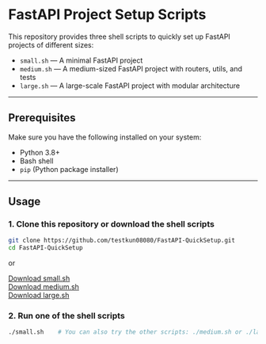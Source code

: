 # FastAPI Project Setup Scripts

This repository provides three shell scripts to quickly set up FastAPI projects of different sizes:

- `small.sh` — A minimal FastAPI project
- `medium.sh` — A medium-sized FastAPI project with routers, utils, and tests
- `large.sh` — A large-scale FastAPI project with modular architecture

---

## Prerequisites

Make sure you have the following installed on your system:

- Python 3.8+
- Bash shell
- `pip` (Python package installer)

---

## Usage

### 1. Clone this repository or download the shell scripts

```bash
git clone https://github.com/testkun08080/FastAPI-QuickSetup.git
cd FastAPI-QuickSetup
```

or

[Download small.sh](https://raw.githubusercontent.com/testkun08080/FastAPI-QuickSetup/main/small.sh)  
[Download medium.sh](https://raw.githubusercontent.com/testkun08080/FastAPI-QuickSetup/main/medium.sh)  
[Download large.sh](https://raw.githubusercontent.com/testkun08080/FastAPI-QuickSetup/main/large.sh)  

### 2. Run one of the shell scripts
```bash
./small.sh    # You can also try the other scripts: ./medium.sh or ./large.sh
```